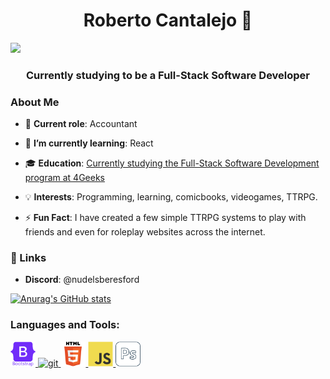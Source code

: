 <h1 align="center">Roberto Cantalejo 🎲</h1> 

<img src="https://komarev.com/ghpvc/?username=wohbe" />

<h3 align="center">Currently studying to be a Full-Stack Software Developer</h3>

### About Me

- 💼 **Current role**: Accountant

- 🌱 **I’m currently learning**: React

- 🎓 **Education**: [Currently studying the Full-Stack Software Development program at 4Geeks](https://4geeks.com/)

- 💡 **Interests**: Programming, learning, comicbooks, videogames, TTRPG.
  
- ⚡ **Fun Fact**: I have created a few simple TTRPG systems to play with friends and even for roleplay websites across the internet.

### 💬 Links

- **Discord**: @nudelsberesford
<p align="left">
</p>

[![Anurag's GitHub stats](https://github-readme-stats.vercel.app/api?username=wohbe)](https://github.com/anuraghazra/github-readme-stats)

<h3 align="left">Languages and Tools:</h3>
<p align="left"> <a href="https://getbootstrap.com" target="_blank" rel="noreferrer"> <img src="https://raw.githubusercontent.com/devicons/devicon/master/icons/bootstrap/bootstrap-plain-wordmark.svg" alt="bootstrap" width="40" height="40"/> </a> <a href="https://git-scm.com/" target="_blank" rel="noreferrer"> <img src="https://www.vectorlogo.zone/logos/git-scm/git-scm-icon.svg" alt="git" width="40" height="40"/> </a> <a href="https://www.w3.org/html/" target="_blank" rel="noreferrer"> <img src="https://raw.githubusercontent.com/devicons/devicon/master/icons/html5/html5-original-wordmark.svg" alt="html5" width="40" height="40"/> </a> <a href="https://developer.mozilla.org/en-US/docs/Web/JavaScript" target="_blank" rel="noreferrer"> <img src="https://raw.githubusercontent.com/devicons/devicon/master/icons/javascript/javascript-original.svg" alt="javascript" width="40" height="40"/> </a> <a href="https://www.photoshop.com/en" target="_blank" rel="noreferrer"> <img src="https://raw.githubusercontent.com/devicons/devicon/master/icons/photoshop/photoshop-line.svg" alt="photoshop" width="40" height="40"/> </a> </p>
